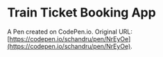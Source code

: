 # Train Ticket Booking App

A Pen created on CodePen.io. Original URL: [https://codepen.io/schandru/pen/NrEyOe](https://codepen.io/schandru/pen/NrEyOe).

